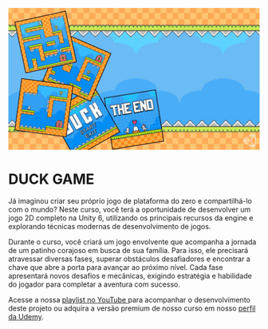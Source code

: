 ![](https://github.com/dfilitto/Unity6DuckGame/blob/main/Duck%20Game%20-%20Capa%20Do%20Curso.jpg?raw=true)
# DUCK GAME

Já imaginou criar seu próprio jogo de plataforma do zero e compartilhá-lo com o mundo? Neste curso, você terá a oportunidade de desenvolver um jogo 2D completo na Unity 6, utilizando os principais recursos da engine e explorando técnicas modernas de desenvolvimento de jogos.

Durante o curso, você criará um jogo envolvente que acompanha a jornada de um patinho corajoso em busca de sua família. Para isso, ele precisará atravessar diversas fases, superar obstáculos desafiadores e encontrar a chave que abre a porta para avançar ao próximo nível. Cada fase apresentará novos desafios e mecânicas, exigindo estratégia e habilidade do jogador para completar a aventura com sucesso.

Acesse a nossa <a href="https://www.youtube.com/playlist?list=PLfvOpw8k80WrXz1YgV8MMAvASEmjs7pye"> playlist no YouTube </a> para acompanhar o desenvolvimento deste projeto ou adquira a versão premium de nosso curso em nosso <a href="https://www.udemy.com/course/draft/6538101/?referralCode=C83560EDA67BC84FF0C5"> perfil da Udemy</a>. 
